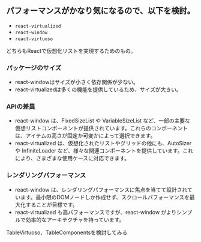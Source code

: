## パフォーマンスがかなり気になるので、以下を検討。

- `react-virtualized`
- `react-window`
- `react-virtuoso`

どちらもReactで仮想化リストを実現するためのもの。

### パッケージのサイズ

- react-windowはサイズが小さく依存関係が少ない。
- react-virtualizedは多くの機能を提供しているため、サイズが大きい。

### APIの差異

- react-window は、FixedSizeList や VariableSizeList など、一部の主要な仮想リストコンポーネントが提供されています。これらのコンポーネントは、アイテムの高さが固定か可変かによって選択できます。
- react-virtualized は、仮想化されたリストやグリッドの他にも、AutoSizer や InfiniteLoader など、様々な関連コンポーネントを提供しています。これにより、さまざまな使用ケースに対応できます。

### レンダリングパフォーマンス

- react-window は、レンダリングパフォーマンスに焦点を当てて設計されています。最小限のDOMノードしか作成せず、スクロールパフォーマンスを最大化することが目標です。
- react-virtualized も高パフォーマンスですが、react-window がよりシンプルで効率的なアーキテクチャを持っています。


TableVirtuoso、TableComponentsを検討してみる